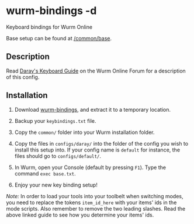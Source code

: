 wurm-bindings -d
=============

Keyboard bindings for Wurm Online

Base setup can be found at [/common/base](http://github.com/mntnoe/wurm-bindings/blob/master/common/base.txt).


Description
-----------

Read [Daray's Keyboard Guide](http://forum.wurmonline.com/index.php?/topic/76025-darays-keyboard-guide/) on the Wurm Online Forum for a description of this config.


Installation
------------

1. Download [wurm-bindings](http://github.com/mntnoe/wurm-bindings/archive/master.zip),
   and extract it to a temporary location.

2. Backup your `keybindings.txt` file.

3. Copy the `common/` folder into your Wurm installation folder.

4. Copy the files in `configs/daray/` into the folder of the config you wish to install
   this setup into. If your config name is `default` for instance, the files should go
   to `configs/default/`.

5. In Wurm, open your Console (default by pressing `F1`). Type the command `exec base.txt`.

6. Enjoy your new key binding setup!

*Note:* In order to load your tools into your toolbelt when switching modes, you need to
replace the tokens `item_id_here` with your items' ids in the mode scripts. Also remember
to remove the two leading slashes. Read the above linked guide to see how you determine 
your items' ids.

